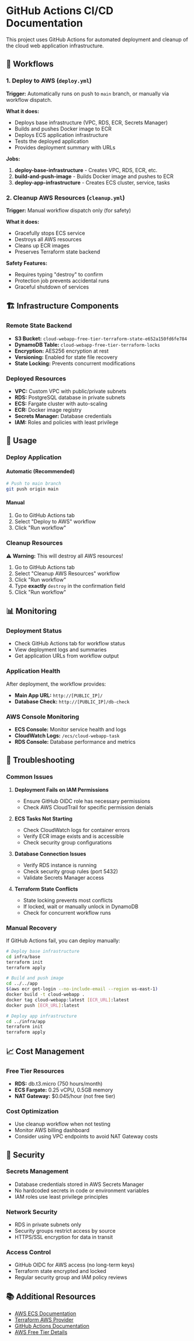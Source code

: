 # GitHub Actions CI/CD Documentation

This project uses GitHub Actions for automated deployment and cleanup of the cloud web application infrastructure.

## 🔄 Workflows

### 1. Deploy to AWS (`deploy.yml`)

**Trigger:** Automatically runs on push to `main` branch, or manually via workflow dispatch.

**What it does:**
- Deploys base infrastructure (VPC, RDS, ECR, Secrets Manager)
- Builds and pushes Docker image to ECR
- Deploys ECS application infrastructure
- Tests the deployed application
- Provides deployment summary with URLs

**Jobs:**
1. **deploy-base-infrastructure** - Creates VPC, RDS, ECR, etc.
2. **build-and-push-image** - Builds Docker image and pushes to ECR
3. **deploy-app-infrastructure** - Creates ECS cluster, service, tasks

### 2. Cleanup AWS Resources (`cleanup.yml`)

**Trigger:** Manual workflow dispatch only (for safety)

**What it does:**
- Gracefully stops ECS service
- Destroys all AWS resources
- Cleans up ECR images
- Preserves Terraform state backend

**Safety Features:**
- Requires typing "destroy" to confirm
- Protection job prevents accidental runs
- Graceful shutdown of services

## 🏗️ Infrastructure Components

### Remote State Backend
- **S3 Bucket:** `cloud-webapp-free-tier-terraform-state-e652a150fd6fe784`
- **DynamoDB Table:** `cloud-webapp-free-tier-terraform-locks`
- **Encryption:** AES256 encryption at rest
- **Versioning:** Enabled for state file recovery
- **State Locking:** Prevents concurrent modifications

### Deployed Resources
- **VPC:** Custom VPC with public/private subnets
- **RDS:** PostgreSQL database in private subnets
- **ECS:** Fargate cluster with auto-scaling
- **ECR:** Docker image registry
- **Secrets Manager:** Database credentials
- **IAM:** Roles and policies with least privilege

## 🚀 Usage

### Deploy Application

#### Automatic (Recommended)
```bash
# Push to main branch
git push origin main
```

#### Manual
1. Go to GitHub Actions tab
2. Select "Deploy to AWS" workflow
3. Click "Run workflow"

### Cleanup Resources

⚠️ **Warning:** This will destroy all AWS resources!

1. Go to GitHub Actions tab
2. Select "Cleanup AWS Resources" workflow
3. Click "Run workflow"
4. Type **exactly** `destroy` in the confirmation field
5. Click "Run workflow"

## 📊 Monitoring

### Deployment Status
- Check GitHub Actions tab for workflow status
- View deployment logs and summaries
- Get application URLs from workflow output

### Application Health
After deployment, the workflow provides:
- **Main App URL:** `http://[PUBLIC_IP]/`
- **Database Check:** `http://[PUBLIC_IP]/db-check`

### AWS Console Monitoring
- **ECS Console:** Monitor service health and logs
- **CloudWatch Logs:** `/ecs/cloud-webapp-task`
- **RDS Console:** Database performance and metrics

## 🔧 Troubleshooting

### Common Issues

1. **Deployment Fails on IAM Permissions**
   - Ensure GitHub OIDC role has necessary permissions
   - Check AWS CloudTrail for specific permission denials

2. **ECS Tasks Not Starting**
   - Check CloudWatch logs for container errors
   - Verify ECR image exists and is accessible
   - Check security group configurations

3. **Database Connection Issues**
   - Verify RDS instance is running
   - Check security group rules (port 5432)
   - Validate Secrets Manager access

4. **Terraform State Conflicts**
   - State locking prevents most conflicts
   - If locked, wait or manually unlock in DynamoDB
   - Check for concurrent workflow runs

### Manual Recovery

If GitHub Actions fail, you can deploy manually:

```bash
# Deploy base infrastructure
cd infra/base
terraform init
terraform apply

# Build and push image
cd ../../app
$(aws ecr get-login --no-include-email --region us-east-1)
docker build -t cloud-webapp .
docker tag cloud-webapp:latest [ECR_URL]:latest
docker push [ECR_URL]:latest

# Deploy app infrastructure
cd ../infra/app
terraform init
terraform apply
```

## 📈 Cost Management

### Free Tier Resources
- **RDS:** db.t3.micro (750 hours/month)
- **ECS Fargate:** 0.25 vCPU, 0.5GB memory
- **NAT Gateway:** $0.045/hour (not free tier)

### Cost Optimization
- Use cleanup workflow when not testing
- Monitor AWS billing dashboard
- Consider using VPC endpoints to avoid NAT Gateway costs

## 🔐 Security

### Secrets Management
- Database credentials stored in AWS Secrets Manager
- No hardcoded secrets in code or environment variables
- IAM roles use least privilege principles

### Network Security
- RDS in private subnets only
- Security groups restrict access by source
- HTTPS/SSL encryption for data in transit

### Access Control
- GitHub OIDC for AWS access (no long-term keys)
- Terraform state encrypted and locked
- Regular security group and IAM policy reviews

## 📚 Additional Resources

- [AWS ECS Documentation](https://docs.aws.amazon.com/ecs/)
- [Terraform AWS Provider](https://registry.terraform.io/providers/hashicorp/aws/latest/docs)
- [GitHub Actions Documentation](https://docs.github.com/en/actions)
- [AWS Free Tier Details](https://aws.amazon.com/free/)

